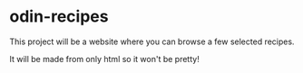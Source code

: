 # odin-recipes

This project will be a website where you can browse a few selected recipes.

It will be made from only html so it won't be pretty!